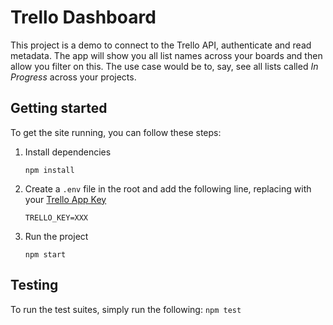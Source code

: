 # Trello Dashboard

This project is a demo to connect to the Trello API, authenticate and read metadata. The app will show you all list names across your boards and then allow you filter on this. The use case would be to, say, see all lists called _In Progress_ across your projects.

## Getting started

To get the site running, you can follow these steps:

1. Install dependencies

   `npm install`

2. Create a `.env` file in the root and add the following line, replacing with your [Trello App Key](https://trello.com/app-key)

   `TRELLO_KEY=XXX`

3. Run the project

   `npm start`

## Testing

To run the test suites, simply run the following: `npm test`
